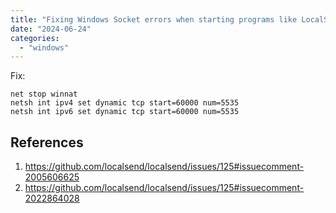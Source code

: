 ```yaml
---
title: "Fixing Windows Socket errors when starting programs like LocalSend"
date: "2024-06-24"
categories: 
  - "windows"
---
```


Fix:
```
net stop winnat
netsh int ipv4 set dynamic tcp start=60000 num=5535
netsh int ipv6 set dynamic tcp start=60000 num=5535
```


## References
1. https://github.com/localsend/localsend/issues/125#issuecomment-2005606625
1. https://github.com/localsend/localsend/issues/125#issuecomment-2022864028